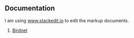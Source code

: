 ## Documentation

I am using www.stackedit.io to edit the markup documents.

 1. [Birdnet](https://github.com/joaldes/documentation/edit/main/docs/birdnet.md)
